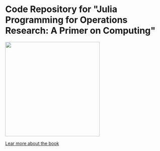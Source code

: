 # Code Repository for "Julia Programming for Operations Research: A Primer on Computing"

<img src="http://www.chkwon.net/julia/book/cover.png" width=300>

[Lear more about the book](http://www.chkwon.net/julia/)
